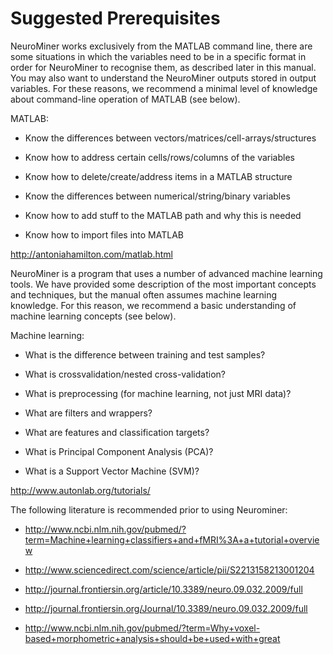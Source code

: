 Suggested Prerequisites
=======================

NeuroMiner works exclusively from the MATLAB command line, there are
some situations in which the variables need to be in a specific format
in order for NeuroMiner to recognise them, as described later in this
manual. You may also want to understand the NeuroMiner outputs stored in
output variables. For these reasons, we recommend a minimal level of
knowledge about command-line operation of MATLAB (see below).

MATLAB:

-   Know the differences between vectors/matrices/cell-arrays/structures

-   Know how to address certain cells/rows/columns of the variables

-   Know how to delete/create/address items in a MATLAB structure

-   Know the differences between numerical/string/binary variables

-   Know how to add stuff to the MATLAB path and why this is needed

-   Know how to import files into MATLAB

<http://antoniahamilton.com/matlab.html>

NeuroMiner is a program that uses a number of advanced machine learning
tools. We have provided some description of the most important concepts
and techniques, but the manual often assumes machine learning knowledge.
For this reason, we recommend a basic understanding of machine learning
concepts (see below).

Machine learning:

-   What is the difference between training and test samples?

-   What is crossvalidation/nested cross-validation?

-   What is preprocessing (for machine learning, not just MRI data)?

-   What are filters and wrappers?

-   What are features and classification targets?

-   What is Principal Component Analysis (PCA)?

-   What is a Support Vector Machine (SVM)?

<http://www.autonlab.org/tutorials/>

The following literature is recommended prior to using Neurominer:

-   <http://www.ncbi.nlm.nih.gov/pubmed/?term=Machine+learning+classifiers+and+fMRI%3A+a+tutorial+overview>

-   <http://www.sciencedirect.com/science/article/pii/S2213158213001204>

-   <http://journal.frontiersin.org/article/10.3389/neuro.09.032.2009/full>

-   <http://journal.frontiersin.org/Journal/10.3389/neuro.09.032.2009/full>

-   <http://www.ncbi.nlm.nih.gov/pubmed/?term=Why+voxel-based+morphometric+analysis+should+be+used+with+great>
